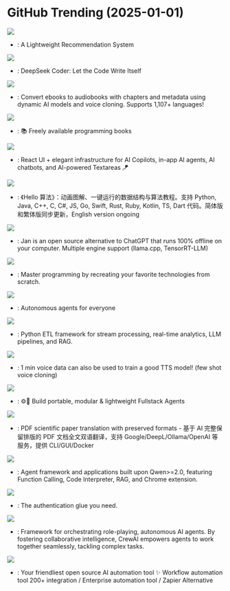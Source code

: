 # GitHub Trending (2025-01-01)

![](https://img.shields.io/badge/Python-New%2077-green?style=flat-square&logo=appveyor)
- [](https://github.comundefined): A Lightweight Recommendation System

![](https://img.shields.io/badge/Python-New%20101-green?style=flat-square&logo=appveyor)
- [](https://github.comundefined): DeepSeek Coder: Let the Code Write Itself

![](https://img.shields.io/badge/Python-New%20457-green?style=flat-square&logo=appveyor)
- [](https://github.comundefined): Convert ebooks to audiobooks with chapters and metadata using dynamic AI models and voice cloning. Supports 1,107+ languages!

![](https://img.shields.io/badge/HTML-New%20696-green?style=flat-square&logo=appveyor)
- [](https://github.comundefined): 📚 Freely available programming books

![](https://img.shields.io/badge/TypeScript-New%20150-green?style=flat-square&logo=appveyor)
- [](https://github.comundefined): React UI + elegant infrastructure for AI Copilots, in-app AI agents, AI chatbots, and AI-powered Textareas 🪁

![](https://img.shields.io/badge/Java-New%20279-green?style=flat-square&logo=appveyor)
- [](https://github.comundefined): 《Hello 算法》：动画图解、一键运行的数据结构与算法教程。支持 Python, Java, C++, C, C#, JS, Go, Swift, Rust, Ruby, Kotlin, TS, Dart 代码。简体版和繁体版同步更新，English version ongoing

![](https://img.shields.io/badge/TypeScript-New%20176-green?style=flat-square&logo=appveyor)
- [](https://github.comundefined): Jan is an open source alternative to ChatGPT that runs 100% offline on your computer. Multiple engine support (llama.cpp, TensorRT-LLM)

![](https://img.shields.io/badge/Markdown-New%20414-green?style=flat-square&logo=appveyor)
- [](https://github.comundefined): Master programming by recreating your favorite technologies from scratch.

![](https://img.shields.io/badge/TypeScript-New%20442-green?style=flat-square&logo=appveyor)
- [](https://github.comundefined): Autonomous agents for everyone

![](https://img.shields.io/badge/Python-New%20629-green?style=flat-square&logo=appveyor)
- [](https://github.comundefined): Python ETL framework for stream processing, real-time analytics, LLM pipelines, and RAG.

![](https://img.shields.io/badge/Python-New%2091-green?style=flat-square&logo=appveyor)
- [](https://github.comundefined): 1 min voice data can also be used to train a good TTS model! (few shot voice cloning)

![](https://img.shields.io/badge/Rust-New%2052-green?style=flat-square&logo=appveyor)
- [](https://github.comundefined): ⚙️🦀 Build portable, modular & lightweight Fullstack Agents

![](https://img.shields.io/badge/Python-New%20232-green?style=flat-square&logo=appveyor)
- [](https://github.comundefined): PDF scientific paper translation with preserved formats - 基于 AI 完整保留排版的 PDF 文档全文双语翻译，支持 Google/DeepL/Ollama/OpenAI 等服务，提供 CLI/GUI/Docker

![](https://img.shields.io/badge/Python-New%204-green?style=flat-square&logo=appveyor)
- [](https://github.comundefined): Agent framework and applications built upon Qwen>=2.0, featuring Function Calling, Code Interpreter, RAG, and Chrome extension.

![](https://img.shields.io/badge/Python-New%2020-green?style=flat-square&logo=appveyor)
- [](https://github.comundefined): The authentication glue you need.

![](https://img.shields.io/badge/Python-New%20251-green?style=flat-square&logo=appveyor)
- [](https://github.comundefined): Framework for orchestrating role-playing, autonomous AI agents. By fostering collaborative intelligence, CrewAI empowers agents to work together seamlessly, tackling complex tasks.

![](https://img.shields.io/badge/TypeScript-New%20159-green?style=flat-square&logo=appveyor)
- [](https://github.comundefined): Your friendliest open source AI automation tool ✨ Workflow automation tool 200+ integration / Enterprise automation tool / Zapier Alternative

